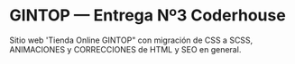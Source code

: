 # GINTOP — Entrega Nº3 Coderhouse

Sitio web 'Tienda Online GINTOP" con migración de CSS a SCSS, ANIMACIONES y CORRECCIONES de HTML y SEO en general.
